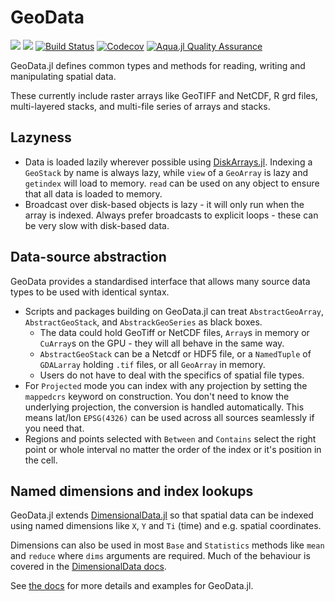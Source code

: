 # GeoData

[![](https://img.shields.io/badge/docs-stable-blue.svg)](https://rafaqz.github.io/GeoData.jl/stable)
[![](https://img.shields.io/badge/docs-dev-blue.svg)](https://rafaqz.github.io/GeoData.jl/dev)
[![Build Status](https://travis-ci.com/rafaqz/GeoData.jl.svg?branch=master)](https://travis-ci.com/rafaqz/GeoData.jl)
[![Codecov](https://codecov.io/gh/rafaqz/GeoData.jl/branch/master/graph/badge.svg)](https://codecov.io/gh/rafaqz/GeoData.jl)
[![Aqua.jl Quality Assurance](https://img.shields.io/badge/Aquajl-%F0%9F%8C%A2-aqua.svg)](https://github.com/JuliaTesting/Aqua.jl)

GeoData.jl defines common types and methods for reading, writing and
manipulating spatial data. 

These currently include raster arrays like GeoTIFF and NetCDF, R grd files, 
multi-layered stacks, and multi-file series of arrays and stacks. 


## Lazyness

- Data is loaded lazily wherever possible using
  [DiskArrays.jl](https://github.com/meggart/DiskArrays.jl). Indexing a
  `GeoStack` by name is always lazy, while `view` of a `GeoArray` is lazy and
  `getindex` will load to memory. `read` can be used on any object to ensure
  that all data is loaded to memory.
- Broadcast over disk-based objects is lazy - it will only run when the array is
  indexed. Always prefer broadcasts to explicit loops - these can be very slow
  with disk-based data.

## Data-source abstraction

GeoData provides a standardised interface that allows many source data types to
be used with identical syntax.

- Scripts and packages building on GeoData.jl can treat `AbstractGeoArray`,
  `AbstractGeoStack`, and `AbstrackGeoSeries` as black boxes.
  - The data could hold GeoTiff or NetCDF files, `Array`s in memory or
    `CuArray`s on the GPU - they will all behave in the same way.
  - `AbstractGeoStack` can be a Netcdf or HDF5 file, or a `NamedTuple` of
    `GDALarray` holding `.tif` files, or all `GeoArray` in memory.
  - Users do not have to deal with the specifics of spatial file types.
- For `Projected` mode you can index with any projection by setting the
  `mappedcrs` keyword on construction. You don't need to know the underlying
  projection, the conversion is handled automatically. This means lat/lon
  `EPSG(4326)` can be used across all sources seamlessly if you need that.
- Regions and points selected with `Between` and `Contains` select the right
  point or whole interval no matter the order of the index or it's position in
  the cell.

## Named dimensions and index lookups

GeoData.jl extends
[DimensionalData.jl](https://github.com/rafaqz/DimensionalData.jl) so that
spatial data can be indexed using named dimensions like `X`, `Y` and `Ti` (time)
and e.g. spatial coordinates.

Dimensions can also be used in most `Base` and `Statistics` methods like `mean`
and `reduce` where `dims` arguments are required. Much of the behaviour is
covered in the [DimensionalData
docs](https://rafaqz.github.io/DimensionalData.jl/stable/).

See [the docs](https://rafaqz.github.io/GeoData.jl/stable) for more details and
examples for GeoData.jl.
